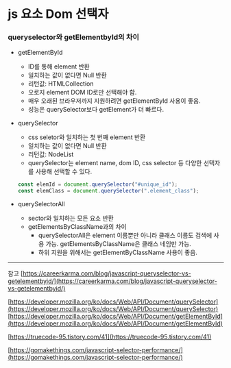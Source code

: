 # js 요소 Dom 선택자

### queryselector와 getElementbyId의 차이

- getElementById

  - ID를 통해 element 반환
  - 일치하는 값이 없다면 Null 반환
  - 리턴값: HTMLCollection
  - 오로지 element DOM ID로만 선택해야 함.
  - 매우 오래된 브라우저까지 지원하려면 getElementById 사용이 좋음.
  - 성능은 querySelector보다 getElement가 더 빠르다.

- querySelector

  - css seletor와 일치하는 첫 번째 element 반환
  - 일치하는 값이 없다면 Null 반환
  - 리턴값: NodeList
  - querySelector는 element name, dom ID, css selector 등 다양한 선택자를 사용해 선택할 수 있다.

  ```jsx
  const elemId = document.querySelector("#unique_id");
  const elemClass = document.querySelector(".element_class");
  ```

- querySelectorAll
  - sector와 일치하는 모든 요소 반환
  - getElementsByClassName과의 차이
    - querySelectorAll은 element 이름뿐만 아니라 클래스 이름도 검색에 사용 가능. getElementsByClassName은 클래스 네임만 가능.
    - 하위 지원을 위해서는 getElementByClassName 사용이 좋음.

---

참고
[https://careerkarma.com/blog/javascript-queryselector-vs-getelementbyid/](https://careerkarma.com/blog/javascript-queryselector-vs-getelementbyid/)

[https://developer.mozilla.org/ko/docs/Web/API/Document/querySelector](https://developer.mozilla.org/ko/docs/Web/API/Document/querySelector)
[https://developer.mozilla.org/ko/docs/Web/API/Document/getElementById](https://developer.mozilla.org/ko/docs/Web/API/Document/getElementById)

[https://truecode-95.tistory.com/41](https://truecode-95.tistory.com/41)

[https://gomakethings.com/javascript-selector-performance/](https://gomakethings.com/javascript-selector-performance/)
